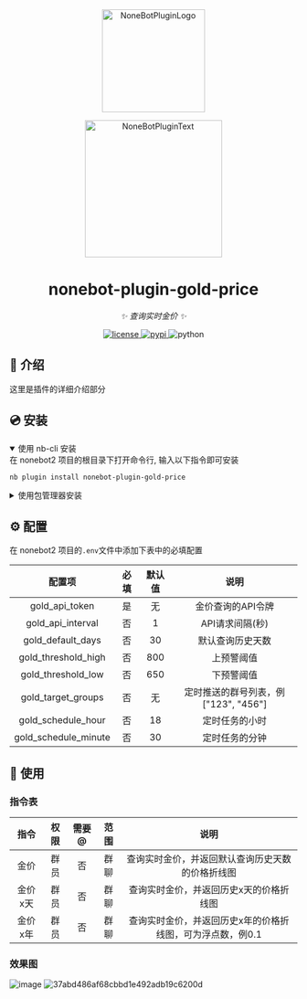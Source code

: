 <div align="center">
  <a href="https://v2.nonebot.dev/store"><img src="https://github.com/A-kirami/nonebot-plugin-template/blob/resources/nbp_logo.png" width="180" height="180" alt="NoneBotPluginLogo"></a>
  <br>
  <p><img src="https://github.com/A-kirami/nonebot-plugin-template/blob/resources/NoneBotPlugin.svg" width="240" alt="NoneBotPluginText"></p>
</div>

<div align="center">

# nonebot-plugin-gold-price

_✨ 查询实时金价 ✨_


<a href="./LICENSE">
    <img src="https://img.shields.io/github/license/newcovid/nonebot-plugin-gold-price.svg" alt="license">
</a>
<a href="https://pypi.python.org/pypi/nonebot-plugin-gold-price">
    <img src="https://img.shields.io/pypi/v/nonebot-plugin-gold-price.svg" alt="pypi">
</a>
<img src="https://img.shields.io/badge/python-3.9+-blue.svg" alt="python">

</div>


## 📖 介绍

这里是插件的详细介绍部分

## 💿 安装

<details open>
<summary>使用 nb-cli 安装</summary>
在 nonebot2 项目的根目录下打开命令行, 输入以下指令即可安装

    nb plugin install nonebot-plugin-gold-price

</details>

<details>
<summary>使用包管理器安装</summary>
在 nonebot2 项目的插件目录下, 打开命令行, 根据你使用的包管理器, 输入相应的安装命令

<details>
<summary>pip</summary>

    pip install nonebot-plugin-gold-price
</details>
<details>
<summary>pdm</summary>

    pdm add nonebot-plugin-gold-price
</details>
<details>
<summary>poetry</summary>

    poetry add nonebot-plugin-gold-price
</details>
<details>
<summary>conda</summary>

    conda install nonebot-plugin-gold-price
</details>

打开 nonebot2 项目根目录下的 `pyproject.toml` 文件, 在 `[tool.nonebot]` 部分追加写入

    plugins = ["nonebot_plugin_gold_price"]

</details>

## ⚙️ 配置

在 nonebot2 项目的`.env`文件中添加下表中的必填配置

| 配置项 | 必填 | 默认值 | 说明 |
|:-----:|:----:|:----:|:----:|
| gold_api_token | 是 | 无 | 金价查询的API令牌 |
| gold_api_interval | 否 | 1 | API请求间隔(秒) |
| gold_default_days | 否 | 30 | 默认查询历史天数 |
| gold_threshold_high | 否 | 800 | 上预警阈值 |
| gold_threshold_low | 否 | 650 | 下预警阈值 |
| gold_target_groups | 否 | 无 | 定时推送的群号列表，例["123", "456"] |
| gold_schedule_hour | 否 | 18 | 定时任务的小时 |
| gold_schedule_minute | 否 | 30 | 定时任务的分钟 |

## 🎉 使用
### 指令表
| 指令 | 权限 | 需要@ | 范围 | 说明 |
|:-----:|:----:|:----:|:----:|:----:|
| 金价 | 群员 | 否 | 群聊 | 查询实时金价，并返回默认查询历史天数的价格折线图 |
| 金价 x天 | 群员 | 否 | 群聊 | 查询实时金价，并返回历史x天的价格折线图 |
| 金价 x年 | 群员 | 否 | 群聊 | 查询实时金价，并返回历史x年的价格折线图，可为浮点数，例0.1 |
### 效果图
![image](https://github.com/user-attachments/assets/3d872928-4541-4d0e-bb96-1d7e2b30f1a9)
![37abd486af68cbbd1e492adb19c6200d](https://github.com/user-attachments/assets/fde5059b-d71b-4755-9b02-2d4f4e8561c2)

